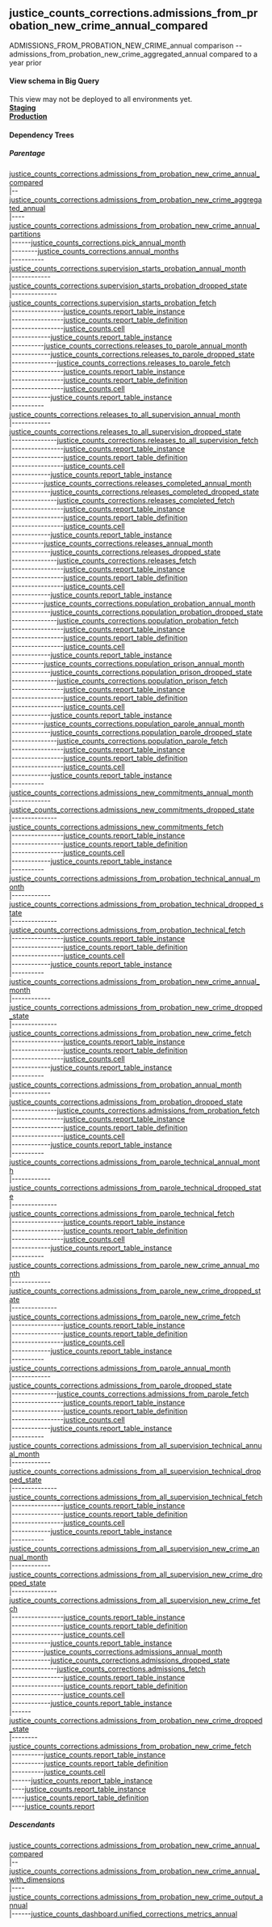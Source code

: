 ## justice_counts_corrections.admissions_from_probation_new_crime_annual_compared
ADMISSIONS_FROM_PROBATION_NEW_CRIME_annual comparison -- admissions_from_probation_new_crime_aggregated_annual compared to a year prior

#### View schema in Big Query
This view may not be deployed to all environments yet.<br/>
[**Staging**](https://console.cloud.google.com/bigquery?pli=1&p=recidiviz-staging&page=table&project=recidiviz-staging&d=justice_counts_corrections&t=admissions_from_probation_new_crime_annual_compared)
<br/>
[**Production**](https://console.cloud.google.com/bigquery?pli=1&p=recidiviz-123&page=table&project=recidiviz-123&d=justice_counts_corrections&t=admissions_from_probation_new_crime_annual_compared)
<br/>

#### Dependency Trees

##### Parentage
[justice_counts_corrections.admissions_from_probation_new_crime_annual_compared](../justice_counts_corrections/admissions_from_probation_new_crime_annual_compared.md) <br/>
|--[justice_counts_corrections.admissions_from_probation_new_crime_aggregated_annual](../justice_counts_corrections/admissions_from_probation_new_crime_aggregated_annual.md) <br/>
|----[justice_counts_corrections.admissions_from_probation_new_crime_annual_partitions](../justice_counts_corrections/admissions_from_probation_new_crime_annual_partitions.md) <br/>
|------[justice_counts_corrections.pick_annual_month](../justice_counts_corrections/pick_annual_month.md) <br/>
|--------[justice_counts_corrections.annual_months](../justice_counts_corrections/annual_months.md) <br/>
|----------[justice_counts_corrections.supervision_starts_probation_annual_month](../justice_counts_corrections/supervision_starts_probation_annual_month.md) <br/>
|------------[justice_counts_corrections.supervision_starts_probation_dropped_state](../justice_counts_corrections/supervision_starts_probation_dropped_state.md) <br/>
|--------------[justice_counts_corrections.supervision_starts_probation_fetch](../justice_counts_corrections/supervision_starts_probation_fetch.md) <br/>
|----------------[justice_counts.report_table_instance](../justice_counts/report_table_instance.md) <br/>
|----------------[justice_counts.report_table_definition](../justice_counts/report_table_definition.md) <br/>
|----------------[justice_counts.cell](../justice_counts/cell.md) <br/>
|------------[justice_counts.report_table_instance](../justice_counts/report_table_instance.md) <br/>
|----------[justice_counts_corrections.releases_to_parole_annual_month](../justice_counts_corrections/releases_to_parole_annual_month.md) <br/>
|------------[justice_counts_corrections.releases_to_parole_dropped_state](../justice_counts_corrections/releases_to_parole_dropped_state.md) <br/>
|--------------[justice_counts_corrections.releases_to_parole_fetch](../justice_counts_corrections/releases_to_parole_fetch.md) <br/>
|----------------[justice_counts.report_table_instance](../justice_counts/report_table_instance.md) <br/>
|----------------[justice_counts.report_table_definition](../justice_counts/report_table_definition.md) <br/>
|----------------[justice_counts.cell](../justice_counts/cell.md) <br/>
|------------[justice_counts.report_table_instance](../justice_counts/report_table_instance.md) <br/>
|----------[justice_counts_corrections.releases_to_all_supervision_annual_month](../justice_counts_corrections/releases_to_all_supervision_annual_month.md) <br/>
|------------[justice_counts_corrections.releases_to_all_supervision_dropped_state](../justice_counts_corrections/releases_to_all_supervision_dropped_state.md) <br/>
|--------------[justice_counts_corrections.releases_to_all_supervision_fetch](../justice_counts_corrections/releases_to_all_supervision_fetch.md) <br/>
|----------------[justice_counts.report_table_instance](../justice_counts/report_table_instance.md) <br/>
|----------------[justice_counts.report_table_definition](../justice_counts/report_table_definition.md) <br/>
|----------------[justice_counts.cell](../justice_counts/cell.md) <br/>
|------------[justice_counts.report_table_instance](../justice_counts/report_table_instance.md) <br/>
|----------[justice_counts_corrections.releases_completed_annual_month](../justice_counts_corrections/releases_completed_annual_month.md) <br/>
|------------[justice_counts_corrections.releases_completed_dropped_state](../justice_counts_corrections/releases_completed_dropped_state.md) <br/>
|--------------[justice_counts_corrections.releases_completed_fetch](../justice_counts_corrections/releases_completed_fetch.md) <br/>
|----------------[justice_counts.report_table_instance](../justice_counts/report_table_instance.md) <br/>
|----------------[justice_counts.report_table_definition](../justice_counts/report_table_definition.md) <br/>
|----------------[justice_counts.cell](../justice_counts/cell.md) <br/>
|------------[justice_counts.report_table_instance](../justice_counts/report_table_instance.md) <br/>
|----------[justice_counts_corrections.releases_annual_month](../justice_counts_corrections/releases_annual_month.md) <br/>
|------------[justice_counts_corrections.releases_dropped_state](../justice_counts_corrections/releases_dropped_state.md) <br/>
|--------------[justice_counts_corrections.releases_fetch](../justice_counts_corrections/releases_fetch.md) <br/>
|----------------[justice_counts.report_table_instance](../justice_counts/report_table_instance.md) <br/>
|----------------[justice_counts.report_table_definition](../justice_counts/report_table_definition.md) <br/>
|----------------[justice_counts.cell](../justice_counts/cell.md) <br/>
|------------[justice_counts.report_table_instance](../justice_counts/report_table_instance.md) <br/>
|----------[justice_counts_corrections.population_probation_annual_month](../justice_counts_corrections/population_probation_annual_month.md) <br/>
|------------[justice_counts_corrections.population_probation_dropped_state](../justice_counts_corrections/population_probation_dropped_state.md) <br/>
|--------------[justice_counts_corrections.population_probation_fetch](../justice_counts_corrections/population_probation_fetch.md) <br/>
|----------------[justice_counts.report_table_instance](../justice_counts/report_table_instance.md) <br/>
|----------------[justice_counts.report_table_definition](../justice_counts/report_table_definition.md) <br/>
|----------------[justice_counts.cell](../justice_counts/cell.md) <br/>
|------------[justice_counts.report_table_instance](../justice_counts/report_table_instance.md) <br/>
|----------[justice_counts_corrections.population_prison_annual_month](../justice_counts_corrections/population_prison_annual_month.md) <br/>
|------------[justice_counts_corrections.population_prison_dropped_state](../justice_counts_corrections/population_prison_dropped_state.md) <br/>
|--------------[justice_counts_corrections.population_prison_fetch](../justice_counts_corrections/population_prison_fetch.md) <br/>
|----------------[justice_counts.report_table_instance](../justice_counts/report_table_instance.md) <br/>
|----------------[justice_counts.report_table_definition](../justice_counts/report_table_definition.md) <br/>
|----------------[justice_counts.cell](../justice_counts/cell.md) <br/>
|------------[justice_counts.report_table_instance](../justice_counts/report_table_instance.md) <br/>
|----------[justice_counts_corrections.population_parole_annual_month](../justice_counts_corrections/population_parole_annual_month.md) <br/>
|------------[justice_counts_corrections.population_parole_dropped_state](../justice_counts_corrections/population_parole_dropped_state.md) <br/>
|--------------[justice_counts_corrections.population_parole_fetch](../justice_counts_corrections/population_parole_fetch.md) <br/>
|----------------[justice_counts.report_table_instance](../justice_counts/report_table_instance.md) <br/>
|----------------[justice_counts.report_table_definition](../justice_counts/report_table_definition.md) <br/>
|----------------[justice_counts.cell](../justice_counts/cell.md) <br/>
|------------[justice_counts.report_table_instance](../justice_counts/report_table_instance.md) <br/>
|----------[justice_counts_corrections.admissions_new_commitments_annual_month](../justice_counts_corrections/admissions_new_commitments_annual_month.md) <br/>
|------------[justice_counts_corrections.admissions_new_commitments_dropped_state](../justice_counts_corrections/admissions_new_commitments_dropped_state.md) <br/>
|--------------[justice_counts_corrections.admissions_new_commitments_fetch](../justice_counts_corrections/admissions_new_commitments_fetch.md) <br/>
|----------------[justice_counts.report_table_instance](../justice_counts/report_table_instance.md) <br/>
|----------------[justice_counts.report_table_definition](../justice_counts/report_table_definition.md) <br/>
|----------------[justice_counts.cell](../justice_counts/cell.md) <br/>
|------------[justice_counts.report_table_instance](../justice_counts/report_table_instance.md) <br/>
|----------[justice_counts_corrections.admissions_from_probation_technical_annual_month](../justice_counts_corrections/admissions_from_probation_technical_annual_month.md) <br/>
|------------[justice_counts_corrections.admissions_from_probation_technical_dropped_state](../justice_counts_corrections/admissions_from_probation_technical_dropped_state.md) <br/>
|--------------[justice_counts_corrections.admissions_from_probation_technical_fetch](../justice_counts_corrections/admissions_from_probation_technical_fetch.md) <br/>
|----------------[justice_counts.report_table_instance](../justice_counts/report_table_instance.md) <br/>
|----------------[justice_counts.report_table_definition](../justice_counts/report_table_definition.md) <br/>
|----------------[justice_counts.cell](../justice_counts/cell.md) <br/>
|------------[justice_counts.report_table_instance](../justice_counts/report_table_instance.md) <br/>
|----------[justice_counts_corrections.admissions_from_probation_new_crime_annual_month](../justice_counts_corrections/admissions_from_probation_new_crime_annual_month.md) <br/>
|------------[justice_counts_corrections.admissions_from_probation_new_crime_dropped_state](../justice_counts_corrections/admissions_from_probation_new_crime_dropped_state.md) <br/>
|--------------[justice_counts_corrections.admissions_from_probation_new_crime_fetch](../justice_counts_corrections/admissions_from_probation_new_crime_fetch.md) <br/>
|----------------[justice_counts.report_table_instance](../justice_counts/report_table_instance.md) <br/>
|----------------[justice_counts.report_table_definition](../justice_counts/report_table_definition.md) <br/>
|----------------[justice_counts.cell](../justice_counts/cell.md) <br/>
|------------[justice_counts.report_table_instance](../justice_counts/report_table_instance.md) <br/>
|----------[justice_counts_corrections.admissions_from_probation_annual_month](../justice_counts_corrections/admissions_from_probation_annual_month.md) <br/>
|------------[justice_counts_corrections.admissions_from_probation_dropped_state](../justice_counts_corrections/admissions_from_probation_dropped_state.md) <br/>
|--------------[justice_counts_corrections.admissions_from_probation_fetch](../justice_counts_corrections/admissions_from_probation_fetch.md) <br/>
|----------------[justice_counts.report_table_instance](../justice_counts/report_table_instance.md) <br/>
|----------------[justice_counts.report_table_definition](../justice_counts/report_table_definition.md) <br/>
|----------------[justice_counts.cell](../justice_counts/cell.md) <br/>
|------------[justice_counts.report_table_instance](../justice_counts/report_table_instance.md) <br/>
|----------[justice_counts_corrections.admissions_from_parole_technical_annual_month](../justice_counts_corrections/admissions_from_parole_technical_annual_month.md) <br/>
|------------[justice_counts_corrections.admissions_from_parole_technical_dropped_state](../justice_counts_corrections/admissions_from_parole_technical_dropped_state.md) <br/>
|--------------[justice_counts_corrections.admissions_from_parole_technical_fetch](../justice_counts_corrections/admissions_from_parole_technical_fetch.md) <br/>
|----------------[justice_counts.report_table_instance](../justice_counts/report_table_instance.md) <br/>
|----------------[justice_counts.report_table_definition](../justice_counts/report_table_definition.md) <br/>
|----------------[justice_counts.cell](../justice_counts/cell.md) <br/>
|------------[justice_counts.report_table_instance](../justice_counts/report_table_instance.md) <br/>
|----------[justice_counts_corrections.admissions_from_parole_new_crime_annual_month](../justice_counts_corrections/admissions_from_parole_new_crime_annual_month.md) <br/>
|------------[justice_counts_corrections.admissions_from_parole_new_crime_dropped_state](../justice_counts_corrections/admissions_from_parole_new_crime_dropped_state.md) <br/>
|--------------[justice_counts_corrections.admissions_from_parole_new_crime_fetch](../justice_counts_corrections/admissions_from_parole_new_crime_fetch.md) <br/>
|----------------[justice_counts.report_table_instance](../justice_counts/report_table_instance.md) <br/>
|----------------[justice_counts.report_table_definition](../justice_counts/report_table_definition.md) <br/>
|----------------[justice_counts.cell](../justice_counts/cell.md) <br/>
|------------[justice_counts.report_table_instance](../justice_counts/report_table_instance.md) <br/>
|----------[justice_counts_corrections.admissions_from_parole_annual_month](../justice_counts_corrections/admissions_from_parole_annual_month.md) <br/>
|------------[justice_counts_corrections.admissions_from_parole_dropped_state](../justice_counts_corrections/admissions_from_parole_dropped_state.md) <br/>
|--------------[justice_counts_corrections.admissions_from_parole_fetch](../justice_counts_corrections/admissions_from_parole_fetch.md) <br/>
|----------------[justice_counts.report_table_instance](../justice_counts/report_table_instance.md) <br/>
|----------------[justice_counts.report_table_definition](../justice_counts/report_table_definition.md) <br/>
|----------------[justice_counts.cell](../justice_counts/cell.md) <br/>
|------------[justice_counts.report_table_instance](../justice_counts/report_table_instance.md) <br/>
|----------[justice_counts_corrections.admissions_from_all_supervision_technical_annual_month](../justice_counts_corrections/admissions_from_all_supervision_technical_annual_month.md) <br/>
|------------[justice_counts_corrections.admissions_from_all_supervision_technical_dropped_state](../justice_counts_corrections/admissions_from_all_supervision_technical_dropped_state.md) <br/>
|--------------[justice_counts_corrections.admissions_from_all_supervision_technical_fetch](../justice_counts_corrections/admissions_from_all_supervision_technical_fetch.md) <br/>
|----------------[justice_counts.report_table_instance](../justice_counts/report_table_instance.md) <br/>
|----------------[justice_counts.report_table_definition](../justice_counts/report_table_definition.md) <br/>
|----------------[justice_counts.cell](../justice_counts/cell.md) <br/>
|------------[justice_counts.report_table_instance](../justice_counts/report_table_instance.md) <br/>
|----------[justice_counts_corrections.admissions_from_all_supervision_new_crime_annual_month](../justice_counts_corrections/admissions_from_all_supervision_new_crime_annual_month.md) <br/>
|------------[justice_counts_corrections.admissions_from_all_supervision_new_crime_dropped_state](../justice_counts_corrections/admissions_from_all_supervision_new_crime_dropped_state.md) <br/>
|--------------[justice_counts_corrections.admissions_from_all_supervision_new_crime_fetch](../justice_counts_corrections/admissions_from_all_supervision_new_crime_fetch.md) <br/>
|----------------[justice_counts.report_table_instance](../justice_counts/report_table_instance.md) <br/>
|----------------[justice_counts.report_table_definition](../justice_counts/report_table_definition.md) <br/>
|----------------[justice_counts.cell](../justice_counts/cell.md) <br/>
|------------[justice_counts.report_table_instance](../justice_counts/report_table_instance.md) <br/>
|----------[justice_counts_corrections.admissions_annual_month](../justice_counts_corrections/admissions_annual_month.md) <br/>
|------------[justice_counts_corrections.admissions_dropped_state](../justice_counts_corrections/admissions_dropped_state.md) <br/>
|--------------[justice_counts_corrections.admissions_fetch](../justice_counts_corrections/admissions_fetch.md) <br/>
|----------------[justice_counts.report_table_instance](../justice_counts/report_table_instance.md) <br/>
|----------------[justice_counts.report_table_definition](../justice_counts/report_table_definition.md) <br/>
|----------------[justice_counts.cell](../justice_counts/cell.md) <br/>
|------------[justice_counts.report_table_instance](../justice_counts/report_table_instance.md) <br/>
|------[justice_counts_corrections.admissions_from_probation_new_crime_dropped_state](../justice_counts_corrections/admissions_from_probation_new_crime_dropped_state.md) <br/>
|--------[justice_counts_corrections.admissions_from_probation_new_crime_fetch](../justice_counts_corrections/admissions_from_probation_new_crime_fetch.md) <br/>
|----------[justice_counts.report_table_instance](../justice_counts/report_table_instance.md) <br/>
|----------[justice_counts.report_table_definition](../justice_counts/report_table_definition.md) <br/>
|----------[justice_counts.cell](../justice_counts/cell.md) <br/>
|------[justice_counts.report_table_instance](../justice_counts/report_table_instance.md) <br/>
|----[justice_counts.report_table_instance](../justice_counts/report_table_instance.md) <br/>
|----[justice_counts.report_table_definition](../justice_counts/report_table_definition.md) <br/>
|----[justice_counts.report](../justice_counts/report.md) <br/>


##### Descendants
[justice_counts_corrections.admissions_from_probation_new_crime_annual_compared](../justice_counts_corrections/admissions_from_probation_new_crime_annual_compared.md) <br/>
|--[justice_counts_corrections.admissions_from_probation_new_crime_annual_with_dimensions](../justice_counts_corrections/admissions_from_probation_new_crime_annual_with_dimensions.md) <br/>
|----[justice_counts_corrections.admissions_from_probation_new_crime_output_annual](../justice_counts_corrections/admissions_from_probation_new_crime_output_annual.md) <br/>
|------[justice_counts_dashboard.unified_corrections_metrics_annual](../justice_counts_dashboard/unified_corrections_metrics_annual.md) <br/>


